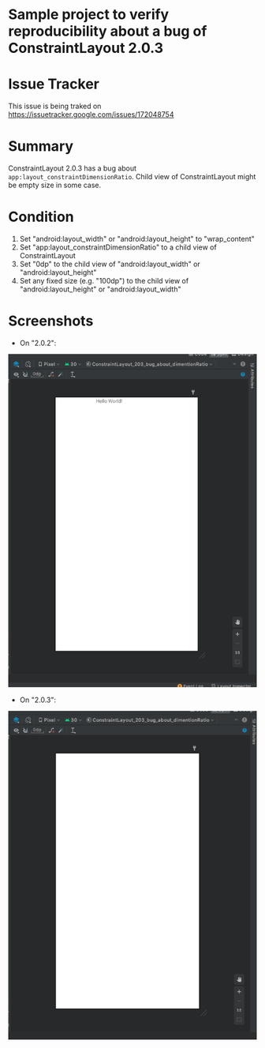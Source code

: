 Sample project to verify reproducibility about a bug of ConstraintLayout 2.0.3
===

# Issue Tracker
This issue is being traked on https://issuetracker.google.com/issues/172048754

# Summary
ConstraintLayout 2.0.3 has a bug about `app:layout_constraintDimensionRatio`.
Child view of ConstraintLayout might be empty size in some case.

# Condition
1. Set "android:layout_width" or "android:layout_height" to "wrap_content"
2. Set "app:layout_constraintDimensionRatio" to a child view of ConstraintLayout
3. Set "0dp" to the child view of "android:layout_width" or "android:layout_height"
4. Set any fixed size (e.g. "100dp") to the child view of "android:layout_height" or "android:layout_width"

# Screenshots
- On "2.0.2":

![ConstraintLayout 2.0.2](./img/correct-width_on_2.0.2.png)

- On "2.0.3":

![ConstraintLayout 2.0.3](./img/incorrect-empty-width_on_2.0.3.png)
